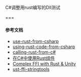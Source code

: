 C#调整用rust编写的Dll测试

===



#### 参考文档

- [use-rust-from-csharp](https://github.com/madeinouweland/use-rust-from-csharp)
- [using-rust-code-from-csharp](https://loekvandenouweland.com/content/using-rust-code-from-csharp.html)
- [calling-rust-from-c#](https://dev.to/living_syn/calling-rust-from-c-6hk)
- [在C#中使用Rust组件](https://www.cnblogs.com/chenxizhang/p/4760674.html)
- [Complex FFI with Rust & Unity](http://blog.testdouble.com/posts/2018-07-31-complex-ffi-rust-unity-node)
- [ust-ffi-stringtools](https://github.com/zsiciarz/rust-ffi-stringtools)

